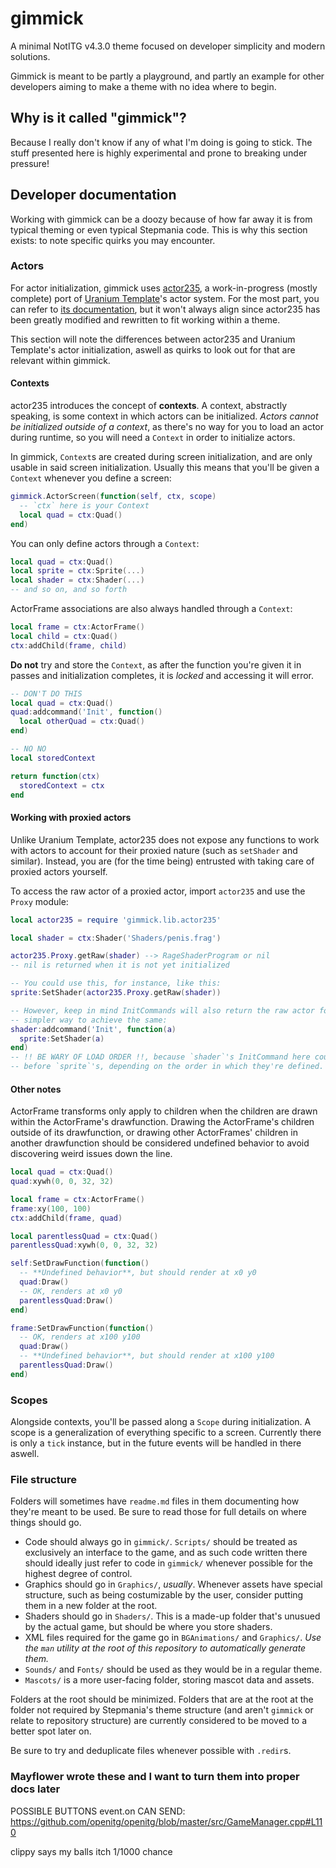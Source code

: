 # gimmick

A minimal NotITG v4.3.0 theme focused on developer simplicity and modern
solutions.

Gimmick is meant to be partly a playground, and partly an example for other
developers aiming to make a theme with no idea where to begin.

## Why is it called "gimmick"?

Because I really don't know if any of what I'm doing is going to stick. The
stuff presented here is highly experimental and prone to breaking under
pressure!

## Developer documentation

Working with gimmick can be a doozy because of how far away it is from typical
theming or even typical Stepmania code. This is why this section exists: to note
specific quirks you may encounter.

### Actors

For actor initialization, gimmick uses [actor235](https://github.com/femboyindustries/gimmick-theme/blob/main/gimmick/lib/actor235.lua),
a work-in-progress (mostly complete) port of [Uranium Template](https://git.oat.zone/oat/uranium-template)'s
actor system. For the most part, you can refer to [its documentation](https://git.oat.zone/oat/uranium-template/src/branch/main/MANUAL.md#user-content-defining-actors),
but it won't always align since actor235 has been greatly modified and rewritten
to fit working within a theme.

This section will note the differences between actor235 and Uranium Template's
actor initialization, aswell as quirks to look out for that are relevant within
gimmick.

#### Contexts

actor235 introduces the concept of **contexts**. A context, abstractly speaking,
is some context in which actors can be initialized. _Actors cannot be
initialized outside of a context_, as there's no way for you to load an actor
during runtime, so you will need a `Context` in order to initialize actors.

In gimmick, `Context`s are created during screen initialization, and are only
usable in said screen initialization. Usually this means that you'll be given
a `Context` whenever you define a screen:

```lua
gimmick.ActorScreen(function(self, ctx, scope)
  -- `ctx` here is your Context
  local quad = ctx:Quad()  
end)
```

You can only define actors through a `Context`:

```lua
local quad = ctx:Quad()
local sprite = ctx:Sprite(...)
local shader = ctx:Shader(...)
-- and so on, and so forth
```

ActorFrame associations are also always handled through a `Context`:

```lua
local frame = ctx:ActorFrame()
local child = ctx:Quad()
ctx:addChild(frame, child)
```

**Do not** try and store the `Context`, as after the function you're given it in
passes and initialization completes, it is _locked_ and accessing it will error.

```lua
-- DON'T DO THIS
local quad = ctx:Quad()
quad:addcommand('Init', function()
  local otherQuad = ctx:Quad()
end)
```
```lua
-- NO NO
local storedContext

return function(ctx)
  storedContext = ctx
end
```

#### Working with proxied actors

Unlike Uranium Template, actor235 does not expose any functions to work with
actors to account for their proxied nature (such as `setShader` and similar).
Instead, you are (for the time being) entrusted with taking care of proxied
actors yourself.

To access the raw actor of a proxied actor, import `actor235` and use the
`Proxy` module:

```lua
local actor235 = require 'gimmick.lib.actor235'

local shader = ctx:Shader('Shaders/penis.frag')

actor235.Proxy.getRaw(shader) --> RageShaderProgram or nil
-- nil is returned when it is not yet initialized

-- You could use this, for instance, like this:
sprite:SetShader(actor235.Proxy.getRaw(shader))

-- However, keep in mind InitCommands will also return the raw actor for a
-- simpler way to achieve the same:
shader:addcommand('Init', function(a)
  sprite:SetShader(a)
end)
-- !! BE WARY OF LOAD ORDER !!, because `shader`'s InitCommand here could be ran
-- before `sprite`'s, depending on the order in which they're defined.
```

#### Other notes

ActorFrame transforms only apply to children when the children are drawn within
the ActorFrame's drawfunction. Drawing the ActorFrame's children outside of
its drawfunction, or drawing other ActorFrames' children in another drawfunction
should be considered undefined behavior to avoid discovering weird issues down
the line.

```lua
local quad = ctx:Quad()
quad:xywh(0, 0, 32, 32)

local frame = ctx:ActorFrame()
frame:xy(100, 100)
ctx:addChild(frame, quad)

local parentlessQuad = ctx:Quad()
parentlessQuad:xywh(0, 0, 32, 32)

self:SetDrawFunction(function()
  -- **Undefined behavior**, but should render at x0 y0
  quad:Draw()
  -- OK, renders at x0 y0
  parentlessQuad:Draw()
end)

frame:SetDrawFunction(function()
  -- OK, renders at x100 y100
  quad:Draw()
  -- **Undefined behavior**, but should render at x100 y100
  parentlessQuad:Draw()
end)
```

### Scopes

Alongside contexts, you'll be passed along a `Scope` during initialization. A
scope is a generalization of everything specific to a screen. Currently there
is only a `tick` instance, but in the future events will be handled in there
aswell.

### File structure

Folders will sometimes have `readme.md` files in them documenting how they're
meant to be used. Be sure to read those for full details on where things should
go.

- Code should always go in `gimmick/`. `Scripts/` should be treated as
exclusively an interface to the game, and as such code written there should
ideally just refer to code in `gimmick/` whenever possible for the highest
degree of control.
- Graphics should go in `Graphics/`, _usually_. Whenever assets have special
structure, such as being costumizable by the user, consider putting them in
a new folder at the root.
- Shaders should go in `Shaders/`. This is a made-up folder that's unusued by
the actual game, but should be where you store shaders.
- XML files required for the game go in `BGAnimations/` and `Graphics/`. _Use
the `man` utility at the root of this repository to automatically generate
them._
- `Sounds/` and `Fonts/` should be used as they would be in a regular theme.
- `Mascots/` is a more user-facing folder, storing mascot data and assets.

Folders at the root should be minimized. Folders that are at the root at the
folder not required by Stepmania's theme structure (and aren't `gimmick` or
relate to repository structure) are currently considered to be moved to a better
spot later on.

Be sure to try and deduplicate files whenever possible with `.redir`s.

### Mayflower wrote these and I want to turn them into proper docs later

POSSIBLE BUTTONS event.on CAN SEND:
https://github.com/openitg/openitg/blob/master/src/GameManager.cpp#L110

clippy says my balls itch 1/1000 chance